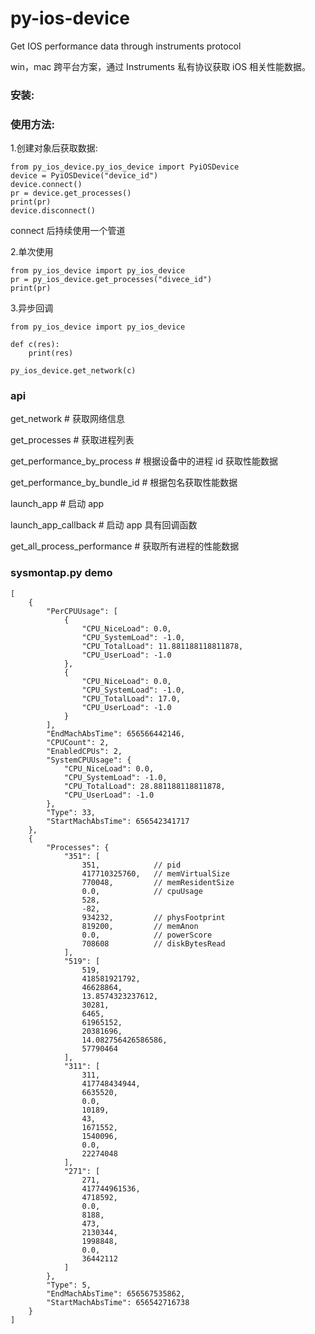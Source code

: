 # py-ios-device

Get IOS performance data through instruments protocol

win，mac 跨平台方案，通过 Instruments 私有协议获取 iOS 相关性能数据。

### 安装:



### 使用方法:
1.创建对象后获取数据:

```
from py_ios_device.py_ios_device import PyiOSDevice
device = PyiOSDevice("device_id")
device.connect()
pr = device.get_processes()
print(pr)
device.disconnect()
```
connect 后持续使用一个管道

2.单次使用
```
from py_ios_device import py_ios_device
pr = py_ios_device.get_processes("divece_id")
print(pr)
```

3.异步回调
```
from py_ios_device import py_ios_device

def c(res):
    print(res)

py_ios_device.get_network(c)
```

### api

get_network  # 获取网络信息

get_processes  # 获取进程列表

get_performance_by_process  # 根据设备中的进程 id 获取性能数据

get_performance_by_bundle_id  # 根据包名获取性能数据

launch_app  # 启动 app

launch_app_callback   # 启动 app 具有回调函数

get_all_process_performance  # 获取所有进程的性能数据


### sysmontap.py demo
```
[
    {
        "PerCPUUsage": [
            {
                "CPU_NiceLoad": 0.0,
                "CPU_SystemLoad": -1.0,
                "CPU_TotalLoad": 11.881188118811878,
                "CPU_UserLoad": -1.0
            },
            {
                "CPU_NiceLoad": 0.0,
                "CPU_SystemLoad": -1.0,
                "CPU_TotalLoad": 17.0,
                "CPU_UserLoad": -1.0
            }
        ],
        "EndMachAbsTime": 656566442146,
        "CPUCount": 2,
        "EnabledCPUs": 2,
        "SystemCPUUsage": {
            "CPU_NiceLoad": 0.0,
            "CPU_SystemLoad": -1.0,
            "CPU_TotalLoad": 28.881188118811878,
            "CPU_UserLoad": -1.0
        },
        "Type": 33,
        "StartMachAbsTime": 656542341717
    },
    {
        "Processes": {
            "351": [
                351,            // pid 
                417710325760,   // memVirtualSize
                770048,         // memResidentSize
                0.0,            // cpuUsage
                528,
                -82,            
                934232,         // physFootprint
                819200,         // memAnon
                0.0,            // powerScore
                708608          // diskBytesRead
            ],
            "519": [
                519,
                418581921792,
                46628864,
                13.8574323237612,
                30281,
                6465,
                61965152,
                20381696,
                14.082756426586586,
                57790464
            ],
            "311": [
                311,
                417748434944,
                6635520,
                0.0,
                10189,
                43,
                1671552,
                1540096,
                0.0,
                22274048
            ],
            "271": [
                271,
                417744961536,
                4718592,
                0.0,
                8188,
                473,
                2130344,
                1998848,
                0.0,
                36442112
            ]
        },
        "Type": 5,
        "EndMachAbsTime": 656567535862,
        "StartMachAbsTime": 656542716738
    }
]
```
